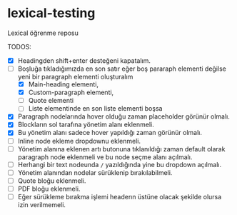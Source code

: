 # lexical-testing
Lexical öğrenme reposu

TODOS:
- [x] Headingden shift+enter desteğeni kapatalım.
- [ ] Boşluğa tıkladığımızda en son satır eğer boş pararaph elementi değilse yeni bir paragraph elementi oluşturalım
  - [x] Main-heading elementi,
  - [x] Custom-paragraph elementi,
  - [ ] Quote elementi
  - [ ] Liste elementinde en son liste elementi boşsa
- [x] Paragraph nodelarında hover olduğu zaman placeholder görünür olmalı.
- [x] Blockların sol tarafına yönetim alanı eklenmeli.
- [x] Bu yönetim alanı sadece hover yapıldığı zaman görünür olmalı.
- [ ] Inline node ekleme dropdownu eklenmeli.
- [ ] Yönetim alanına eklenen artı butonuna tıklanıldığı zaman default olarak paragraph node eklenmeli ve bu node seçme alanı açılmalı.
- [ ] Herhangi bir text nodeunda `/` yazıldığında yine bu dropdown açılmalı.
- [ ] Yönetim alanından nodelar sürüklenip bırakılabilmeli.
- [ ] Quote bloğu eklenmeli.
- [ ] PDF bloğu eklenmeli.
- [ ] Eğer sürükleme bırakma işlemi headerın üstüne olacak şekilde olursa izin verilmemeli.
